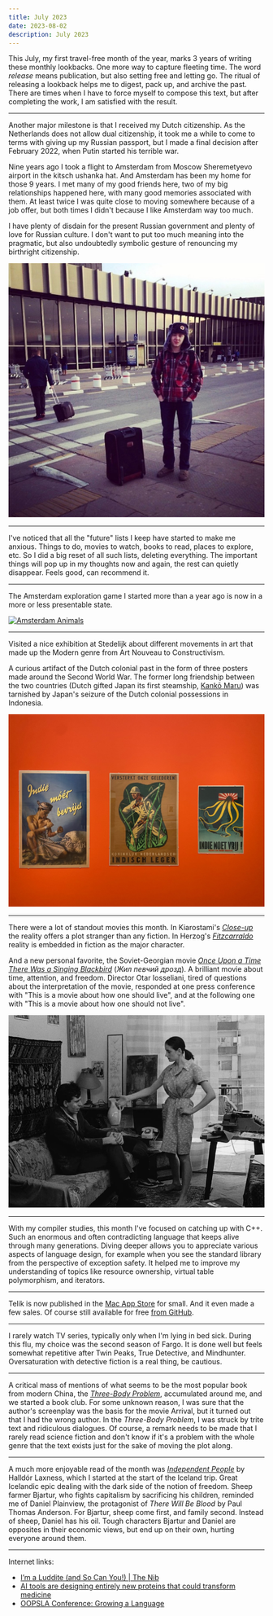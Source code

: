 ```yaml
---
title: July 2023
date: 2023-08-02
description: July 2023
---
```


This July, my first travel-free month of the year, marks 3 years of writing these monthly lookbacks. One more way to capture fleeting time. The word _release_ means publication, but also setting free and letting go. The ritual of releasing a lookback helps me to digest, pack up, and archive the past. There are times when I have to force myself to compose this text, but after completing the work, I am satisfied with the result.

---

Another major milestone is that I received my Dutch citizenship. As the Netherlands does not allow dual citizenship, it took me a while to come to terms with giving up my Russian passport, but I made a final decision after February 2022, when Putin started his terrible war.

Nine years ago I took a flight to Amsterdam from Moscow Sheremetyevo airport in the kitsch ushanka hat. And Amsterdam has been my home for those 9 years. I met many of my good friends here, two of my big relationships happened here, with many good memories associated with them. At least twice I was quite close to moving somewhere because of a job offer, but both times I didn't because I like Amsterdam way too much.

I have plenty of disdain for the present Russian government and plenty of love for Russian culture. I don't want to put too much meaning into the pragmatic, but also undoubtedly symbolic gesture of renouncing my birthright citizenship.

![Me in ushanka hat](./ushanka.jpg)

---

I've noticed that all the "future" lists I keep have started to make me anxious. Things to do, movies to watch, books to read, places to explore, etc. So I did a big reset of all such lists, deleting everything. The important things will pop up in my thoughts now and again, the rest can quietly disappear. Feels good, can recommend it.

---

The Amsterdam exploration game I started more than a year ago is now in a more or less presentable state.

[![Amsterdam Animals](./animals.png)](https://amsterdam-animals.nl)

---

Visited a nice exhibition at Stedelijk about different movements in art that made up the Modern genre from Art Nouveau to Constructivism.

A curious artifact of the Dutch colonial past in the form of three posters made around the Second World War. The former long friendship between the two countries (Dutch gifted Japan its first steamship, [Kankō Maru](https://en.wikipedia.org/wiki/Japanese_barque_Kankō_Maru)) was tarnished by Japan's seizure of the Dutch colonial possessions in Indonesia.

![Indie Moet Vrij](./dutch-posters.jpg)

---

There were a lot of standout movies this month. In Kiarostami's [_Close-up_](<https://en.wikipedia.org/wiki/Close-Up_(1990_film)>) the reality offers a plot stranger than any fiction. In Herzog's [_Fitzcarraldo_](https://en.wikipedia.org/wiki/Fitzcarraldo) reality is embedded in fiction as the major character.

And a new personal favorite, the Soviet-Georgian movie [_Once Upon a Time There Was a Singing Blackbird_](https://en.wikipedia.org/wiki/Once_Upon_a_Time_There_Was_a_Singing_Blackbird) (_Жил певчий дрозд_). A brilliant movie about time, attention, and freedom. Director Otar Iosseliani, tired of questions about the interpretation of the movie, responded at one press conference with "This is a movie about how one should live", and at the following one with "This is a movie about how one should not live".

![Жил певчий дрозд](./blackbird.png)

---

With my compiler studies, this month I've focused on catching up with C++. Such an enormous and often contradicting language that keeps alive through many generations. Diving deeper allows you to appreciate various aspects of language design, for example when you see the standard library from the perspective of exception safety. It helped me to improve my understanding of topics like resource ownership, virtual table polymorphism, and iterators.

---

Telik is now published in the [Mac App Store](https://apps.apple.com/nl/app/telik/id6453161265?l=en-GB&mt=12) for small. And it even made a few sales. Of course still available for free [from GitHub](https://github.com/agentcooper/telik).

---

I rarely watch TV series, typically only when I'm lying in bed sick. During this flu, my choice was the second season of Fargo. It is done well but feels somewhat repetitive after Twin Peaks, True Detective, and Mindhunter. Oversaturation with detective fiction is a real thing, be cautious.

---

A critical mass of mentions of what seems to be the most popular book from modern China, the [_Three-Body Problem_](<https://en.wikipedia.org/wiki/The_Three-Body_Problem_(novel)>), accumulated around me, and we started a book club. For some unknown reason, I was sure that the author's screenplay was the basis for the movie Arrival, but it turned out that I had the wrong author. In the _Three-Body Problem_, I was struck by trite text and ridiculous dialogues. Of course, a remark needs to be made that I rarely read science fiction and don't know if it's a problem with the whole genre that the text exists just for the sake of moving the plot along.

---

A much more enjoyable read of the month was [_Independent People_](https://en.wikipedia.org/wiki/Independent_People) by Halldór Laxness, which I started at the start of the Iceland trip. Great Icelandic epic dealing with the dark side of the notion of freedom. Sheep farmer Bjartur, who fights capitalism by sacrificing his children, reminded me of Daniel Plainview, the protagonist of _There Will Be Blood_ by Paul Thomas Anderson. For Bjartur, sheep come first, and family second. Instead of sheep, Daniel has his oil. Tough characters Bjartur and Daniel are opposites in their economic views, but end up on their own, hurting everyone around them.

---

Internet links:

- [I’m a Luddite (and So Can You!) | The Nib](https://thenib.com/im-a-luddite/)
- [AI tools are designing entirely new proteins that could transform medicine](https://www.nature.com/articles/d41586-023-02227-y)
- [OOPSLA Conference: Growing a Language](https://youtube.com/watch?v=lw6TaiXzHAE)

